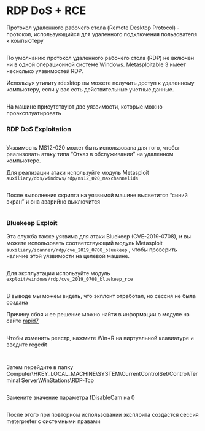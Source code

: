 # RDP DoS + RCE

Протокол удаленного рабочего стола (Remote Desktop Protocol) - протокол, использующийся для удаленного подключения пользователя к компьютеру

<figure><img src="../.gitbook/assets/image.png" alt=""><figcaption></figcaption></figure>

По умолчанию протокол удаленного рабочего стола (RDP) не включен ни в одной операционной системе Windows. Metasploitable 3 имеет несколько уязвимостей RDP.

Используя утилиту rdesktop вы можете получить доступ к удаленному компьютеру, если у вас есть действительные учетные данные.

<figure><img src="../.gitbook/assets/image (1).png" alt=""><figcaption></figcaption></figure>

На машине присутствуют две уязвимости, которые можно проэксплуатировать

### RDP DoS Exploitation

<figure><img src="../.gitbook/assets/image (2).png" alt=""><figcaption></figcaption></figure>

Уязвимость MS12-020 может быть использована для того, чтобы реализовать атаку типа “Отказ в обслуживании” на удаленном компьютере.

Для реализации атаки используйте модуль Metasploit `auxiliary/dos/windows/rdp/ms12_020_maxchannelids`

<figure><img src="../.gitbook/assets/image (3).png" alt=""><figcaption></figcaption></figure>

После выполнения скрипта на уязвимой машине высветится “синий экран” и она аварийно выключится

<figure><img src="../.gitbook/assets/image (4).png" alt=""><figcaption></figcaption></figure>

### Bluekeep Exploit

Эта служба также уязвима для атаки Bluekeep (CVE-2019-0708), и вы можете использовать соответствующий модуль Metasploit `auxiliary/scanner/rdp/cve_2019_0708_bluekeep` , чтобы проверить наличие этой уязвимости на целевой машине.

<figure><img src="../.gitbook/assets/image (5).png" alt=""><figcaption></figcaption></figure>

Для эксплуатации используйте модуль `exploit/windows/rdp/cve_2019_0708_bluekeep_rce`

<figure><img src="../.gitbook/assets/image (6).png" alt=""><figcaption></figcaption></figure>

В выводе мы можем видеть, что экплоит отработал, но сессия не была создана

Причину сбоя и ее решение можно найти в информации о модуле на сайте [rapid7](https://www.rapid7.com/db/modules/exploit/windows/rdp/cve\_2019\_0708\_bluekeep\_rce/)

<figure><img src="../.gitbook/assets/image (7).png" alt=""><figcaption></figcaption></figure>

Чтобы изменить реестр, нажмите Win+R на виртуальной клавиатуре и введите regedit

<figure><img src="../.gitbook/assets/image (8).png" alt=""><figcaption></figcaption></figure>

<figure><img src="../.gitbook/assets/image (9).png" alt=""><figcaption></figcaption></figure>

Затем перейдите в папку Computer\HKEY\_LOCAL\_MACHINE\SYSTEM\CurrentControlSet\Control\Terminal Server\WinStations\RDP-Tcp

<figure><img src="../.gitbook/assets/image (10).png" alt=""><figcaption></figcaption></figure>

Замените значение параметра fDisableCam на 0

<figure><img src="../.gitbook/assets/image (11).png" alt=""><figcaption></figcaption></figure>

После этого при повторном использовании эксплоита создастся сессия meterpreter с системными правами

<figure><img src="../.gitbook/assets/image (12).png" alt=""><figcaption></figcaption></figure>
